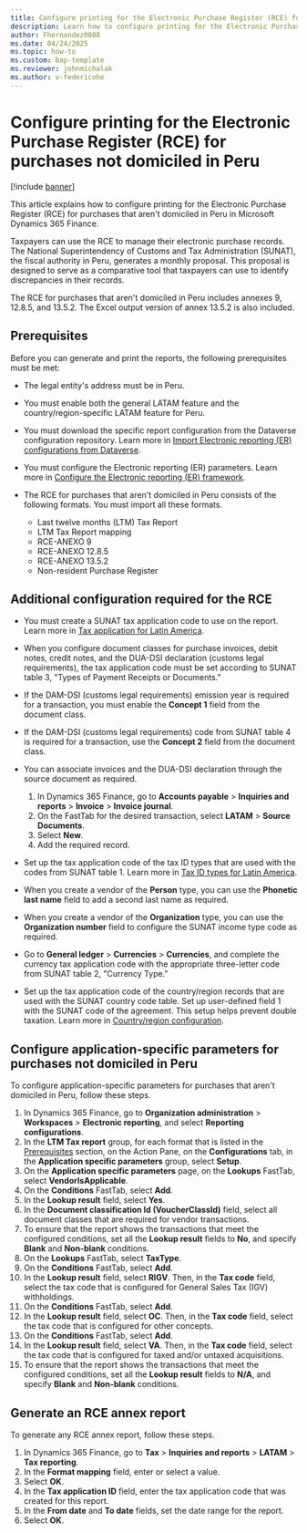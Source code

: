 ```yaml
---
title: Configure printing for the Electronic Purchase Register (RCE) for purchases not domiciled in Peru
description: Learn how to configure printing for the Electronic Purchase Register (RCE) for purchases that aren't domiciled in Peru in Microsoft Dynamics 365 Finance.
author: Fhernandez0088
ms.date: 04/24/2025
ms.topic: how-to
ms.custom: bap-template
ms.reviewer: johnmichalak
ms.author: v-federicohe
---
```


# Configure printing for the Electronic Purchase Register (RCE) for purchases not domiciled in Peru

[!include [banner](../../includes/banner.md)]

This article explains how to configure printing for the Electronic Purchase Register (RCE) for purchases that aren't domiciled in Peru in Microsoft Dynamics 365 Finance.

Taxpayers can use the RCE to manage their electronic purchase records. The National Superintendency of Customs and Tax Administration (SUNAT), the fiscal authority in Peru, generates a monthly proposal. This proposal is designed to serve as a comparative tool that taxpayers can use to identify discrepancies in their records.

The RCE for purchases that aren't domiciled in Peru includes annexes 9, 12.8.5, and 13.5.2. The Excel output version of annex 13.5.2 is also included.

## Prerequisites

Before you can generate and print the reports, the following prerequisites must be met:

- The legal entity's address must be in Peru.
- You must enable both the general LATAM feature and the country/region-specific LATAM feature for Peru.
- You must download the specific report configuration from the Dataverse configuration repository. Learn more in [Import Electronic reporting (ER) configurations from Dataverse](../global/workspace/gsw-import-er-config-dataverse.md).
- You must configure the Electronic reporting (ER) parameters. Learn more in [Configure the Electronic reporting (ER) framework](../../../fin-ops-core/dev-itpro/analytics/electronic-reporting-er-configure-parameters.md).
- The RCE for purchases that aren't domiciled in Peru consists of the following formats. You must import all these formats.

    - Last twelve months (LTM) Tax Report
    - LTM Tax Report mapping
    - RCE-ANEXO 9
    - RCE-ANEXO 12.8.5
    - RCE-ANEXO 13.5.2
    - Non-resident Purchase Register

## Additional configuration required for the RCE

- You must create a SUNAT tax application code to use on the report. Learn more in [Tax application for Latin America](ltm-core-tax-application.md).
- When you configure document classes for purchase invoices, debit notes, credit notes, and the DUA-DSI declaration (customs legal requirements), the tax application code must be set according to SUNAT table 3, "Types of Payment Receipts or Documents."
- If the DAM-DSI (customs legal requirements) emission year is required for a transaction, you must enable the **Concept 1** field from the document class.
- If the DAM-DSI (customs legal requirements) code from SUNAT table 4 is required for a transaction, use the **Concept 2** field from the document class.
- You can associate invoices and the DUA-DSI declaration through the source document as required.

    1. In Dynamics 365 Finance, go to **Accounts payable** \> **Inquiries and reports** \> **Invoice** \> **Invoice journal**.
    1. On the FastTab for the desired transaction, select **LATAM** \> **Source Documents**.
    1. Select **New**.
    1. Add the required record.

- Set up the tax application code of the tax ID types that are used with the codes from SUNAT table 1. Learn more in [Tax ID types for Latin America](ltm-core-tax-id-type.md).
- When you create a vendor of the **Person** type, you can use the **Phonetic last name** field to add a second last name as required.
- When you create a vendor of the **Organization** type, you can use the **Organization number** field to configure the SUNAT income type code as required.
- Go to **General ledger** \> **Currencies** \> **Currencies**, and complete the currency tax application code with the appropriate three-letter code from SUNAT table 2, "Currency Type."
- Set up the tax application code of the country/region records that are used with the SUNAT country code table. Set up user-defined field 1 with the SUNAT code of the agreement. This setup helps prevent double taxation. Learn more in [Country/region configuration](ltm-core-address-setup.md#countryregion-configuration).

## Configure application-specific parameters for purchases not domiciled in Peru

To configure application-specific parameters for purchases that aren't domiciled in Peru, follow these steps.

1. In Dynamics 365 Finance, go to **Organization administration** \> **Workspaces** \> **Electronic reporting**, and select **Reporting configurations**.
1. In the **LTM Tax report** group, for each format that is listed in the [Prerequisites](#prerequisites) section, on the Action Pane, on the **Configurations** tab, in the **Application specific parameters** group, select **Setup**.
1. On the **Application specific parameters** page, on the **Lookups** FastTab, select **VendorIsApplicable**.
1. On the **Conditions** FastTab, select **Add**.
1. In the **Lookup result** field, select **Yes**.
1. In the **Document classification Id (VoucherClassId)** field, select all document classes that are required for vendor transactions.
1. To ensure that the report shows the transactions that meet the configured conditions, set all the **Lookup result** fields to **No**, and specify **Blank** and **Non-blank** conditions.
1. On the **Lookups** FastTab, select **TaxType**.
1. On the **Conditions** FastTab, select **Add**.
1. In the **Lookup result** field, select **RIGV**. Then, in the **Tax code** field, select the tax code that is configured for General Sales Tax (IGV) withholdings.
1. On the **Conditions** FastTab, select **Add**.
1. In the **Lookup result** field, select **OC**. Then, in the **Tax code** field, select the tax code that is configured for other concepts.
1. On the **Conditions** FastTab, select **Add**.
1. In the **Lookup result** field, select **VA**. Then, in the **Tax code** field, select the tax code that is configured for taxed and/or untaxed acquisitions.
1. To ensure that the report shows the transactions that meet the configured conditions, set all the **Lookup result** fields to **N/A**, and specify **Blank** and **Non-blank** conditions.

## Generate an RCE annex report

To generate any RCE annex report, follow these steps.

1. In Dynamics 365 Finance, go to **Tax** \> **Inquiries and reports** \> **LATAM** \> **Tax reporting**.
1. In the **Format mapping** field, enter or select a value.
1. Select **OK**.
1. In the **Tax application ID** field, enter the tax application code that was created for this report.
1. In the **From date** and **To date** fields, set the date range for the report.
1. Select **OK**.
